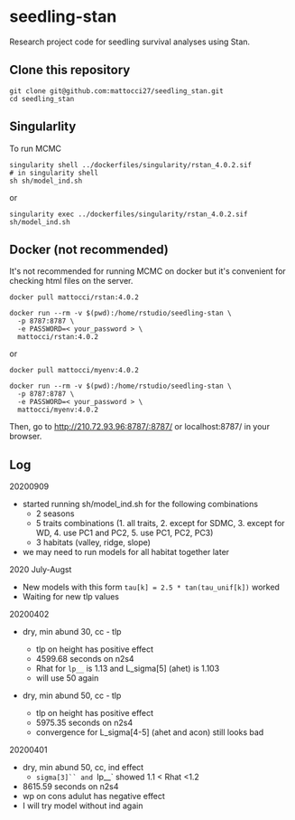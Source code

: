 # seedling-stan

Research project code for seedling survival analyses using Stan.

## Clone this repository

```{bash}
git clone git@github.com:mattocci27/seedling_stan.git
cd seedling_stan
```

## Singularlity

To run MCMC

```
singularity shell ../dockerfiles/singularity/rstan_4.0.2.sif
# in singularity shell
sh sh/model_ind.sh
```

or 

```
singularity exec ../dockerfiles/singularity/rstan_4.0.2.sif sh/model_ind.sh
```


## Docker (not recommended)

It's not recommended for running MCMC on docker but it's convenient for checking html
files on the server.

```{bash}
docker pull mattocci/rstan:4.0.2

docker run --rm -v $(pwd):/home/rstudio/seedling-stan \ 
  -p 8787:8787 \
  -e PASSWORD=< your_password > \
  mattocci/rstan:4.0.2
```

or 

```{bash}
docker pull mattocci/myenv:4.0.2

docker run --rm -v $(pwd):/home/rstudio/seedling-stan \ 
  -p 8787:8787 \
  -e PASSWORD=< your_password > \
  mattocci/myenv:4.0.2
```

Then, go to http://210.72.93.96:8787/:8787/ or localhost:8787/ in your browser.

## Log

20200909

- started running sh/model_ind.sh for the following combinations
  - 2 seasons
  - 5 traits combinations (1. all traits, 2. except for SDMC, 3. except for WD, 4. use PC1 and PC2, 5. use PC1, PC2, PC3)
  - 3 habitats (valley, ridge, slope)
- we may need to run models for all habitat together later 

2020 July-Augst

- New models with this form `tau[k] = 2.5 * tan(tau_unif[k])` worked
- Waiting for new tlp values

20200402
- dry, min abund 30, cc - tlp
  - tlp on height has positive effect
  - 4599.68 seconds on n2s4
  - Rhat for  `lp__` is 1.13 and L_sigma[5] (ahet) is 1.103
  - will use 50 again

- dry, min abund 50, cc - tlp
  - tlp on height has positive effect
  - 5975.35 seconds on n2s4
  - convergence for L_sigma[4-5] (ahet and acon) still looks bad


20200401

- dry, min abund 50, cc, ind effect
    - `sigma[3]`` and `lp__` showed 1.1 < Rhat <1.2
- 8615.59 seconds on n2s4
- wp on cons adulut has negative effect
- I will try model without ind again



